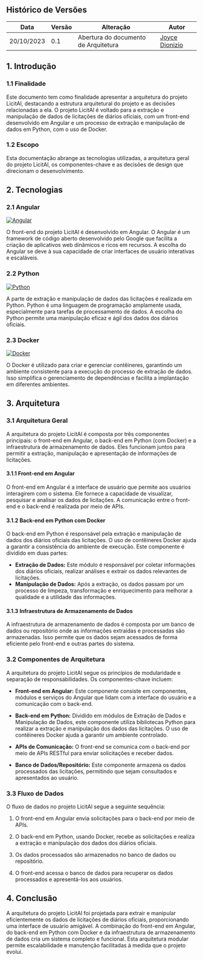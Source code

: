 ## Histórico de Versões

| Data       | Versão | Alteração                                 | Autor                                      |
|------------|--------|------------------------------------------|--------------------------------------------|
| 20/10/2023 | 0.1    | Abertura do documento de Arquitetura    | [Joyce Dionizio](https://github.com/joycedio)  |

## 1. Introdução
### 1.1 Finalidade
Este documento tem como finalidade apresentar a arquitetura do projeto LicitAl, destacando a estrutura arquitetural do projeto e as decisões relacionadas a ela. O projeto LicitAl é voltado para a extração e manipulação de dados de licitações de diários oficiais, com um front-end desenvolvido em Angular e um processo de extração e manipulação de dados em Python, com o uso de Docker.

### 1.2 Escopo
Esta documentação abrange as tecnologias utilizadas, a arquitetura geral do projeto LicitAl, os componentes-chave e as decisões de design que direcionam o desenvolvimento.

## 2. Tecnologias
### 2.1 Angular
[![Angular](https://img.shields.io/badge/Angular-%23DD0031.svg?&style=for-the-badge&logo=angular&logoColor=white)](https://angular.io/)

O front-end do projeto LicitAl é desenvolvido em Angular. O Angular é um framework de código aberto desenvolvido pelo Google que facilita a criação de aplicativos web dinâmicos e ricos em recursos. A escolha do Angular se deve à sua capacidade de criar interfaces de usuário interativas e escaláveis.

### 2.2 Python
[![Python](https://img.shields.io/badge/python-%230095D5.svg?&style=for-the-badge&logo=python&logoColor=white)](https://www.python.org/)

A parte de extração e manipulação de dados das licitações é realizada em Python. Python é uma linguagem de programação amplamente usada, especialmente para tarefas de processamento de dados. A escolha do Python permite uma manipulação eficaz e ágil dos dados dos diários oficiais.

### 2.3 Docker
[![Docker](https://img.shields.io/badge/Docker-2496ED?style=for-the-badge&logo=docker&logoColor=white)](https://www.docker.com/)

O Docker é utilizado para criar e gerenciar contêineres, garantindo um ambiente consistente para a execução do processo de extração de dados. Isso simplifica o gerenciamento de dependências e facilita a implantação em diferentes ambientes.

## 3. Arquitetura
### 3.1 Arquitetura Geral
A arquitetura do projeto LicitAl é composta por três componentes principais: o front-end em Angular, o back-end em Python (com Docker) e a infraestrutura de armazenamento de dados. Eles funcionam juntos para permitir a extração, manipulação e apresentação de informações de licitações.

#### 3.1.1 Front-end em Angular
O front-end em Angular é a interface de usuário que permite aos usuários interagirem com o sistema. Ele fornece a capacidade de visualizar, pesquisar e analisar os dados de licitações. A comunicação entre o front-end e o back-end é realizada por meio de APIs.

#### 3.1.2 Back-end em Python com Docker
O back-end em Python é responsável pela extração e manipulação de dados dos diários oficiais das licitações. O uso de contêineres Docker ajuda a garantir a consistência do ambiente de execução. Este componente é dividido em duas partes:
- **Extração de Dados:** Este módulo é responsável por coletar informações dos diários oficiais, realizar análises e extrair os dados relevantes de licitações.
- **Manipulação de Dados:** Após a extração, os dados passam por um processo de limpeza, transformação e enriquecimento para melhorar a qualidade e a utilidade das informações.

#### 3.1.3 Infraestrutura de Armazenamento de Dados
A infraestrutura de armazenamento de dados é composta por um banco de dados ou repositório onde as informações extraídas e processadas são armazenadas. Isso permite que os dados sejam acessados de forma eficiente pelo front-end e outras partes do sistema.

### 3.2 Componentes de Arquitetura
A arquitetura do projeto LicitAl segue os princípios de modularidade e separação de responsabilidades. Os componentes-chave incluem:

- **Front-end em Angular:** Este componente consiste em componentes, módulos e serviços do Angular que lidam com a interface do usuário e a comunicação com o back-end.

- **Back-end em Python:** Dividido em módulos de Extração de Dados e Manipulação de Dados, este componente utiliza bibliotecas Python para realizar a extração e manipulação dos dados das licitações. O uso de contêineres Docker ajuda a garantir um ambiente controlado.

- **APIs de Comunicação:** O front-end se comunica com o back-end por meio de APIs RESTful para enviar solicitações e receber dados.

- **Banco de Dados/Repositório:** Este componente armazena os dados processados das licitações, permitindo que sejam consultados e apresentados ao usuário.

### 3.3 Fluxo de Dados
O fluxo de dados no projeto LicitAl segue a seguinte sequência:

1. O front-end em Angular envia solicitações para o back-end por meio de APIs.

2. O back-end em Python, usando Docker, recebe as solicitações e realiza a extração e manipulação dos dados dos diários oficiais.

3. Os dados processados são armazenados no banco de dados ou repositório.

4. O front-end acessa o banco de dados para recuperar os dados processados e apresentá-los aos usuários.

## 4. Conclusão
A arquitetura do projeto LicitAl foi projetada para extrair e manipular eficientemente os dados de licitações de diários oficiais, proporcionando uma interface de usuário amigável. A combinação do front-end em Angular, do back-end em Python com Docker e da infraestrutura de armazenamento de dados cria um sistema completo e funcional. Esta arquitetura modular permite escalabilidade e manutenção facilitadas à medida que o projeto evolui.